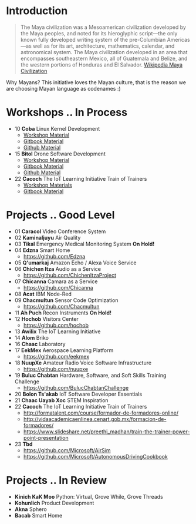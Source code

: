 # Introduction

> The Maya civilization was a Mesoamerican civilization developed by the Maya peoples, and noted for its hieroglyphic script—the only known fully developed writing system of the pre-Columbian Americas—as well as for its art, architecture, mathematics, calendar, and astronomical system. The Maya civilization developed in an area that encompasses southeastern Mexico, all of Guatemala and Belize, and the western portions of Honduras and El Salvador. [Wikipedia Maya Civilization](https://en.wikipedia.org/wiki/Maya_civilization)

Why Mayans? This initiative loves the Mayan culture, that is the reason we are choosing Mayan language as codenames :)

# Workshops .. In Process

- 10 __Coba__ Linux Kernel Development
     - [Workshop Material](https://drive.google.com/drive/u/0/folders/0B6h7kxp-oIy8SjRtMV9SZ0MyTEU)
     - [Gitbook Material](https://theiotlearninginitiative.gitbooks.io/codelabs/content/Coba/documentation/Coba.html)
     - [Github Material](https://github.com/TheIoTLearningInitiative/CodeLabs/tree/master/Coba)
- 15 __Bitol__ Drone Software Development
     - [Workshop Material](https://drive.google.com/drive/u/0/folders/0B6h7kxp-oIy8X1pSOFd0UHBZRzA)
     - [Gitbook Material](https://theiotlearninginitiative.gitbooks.io/codelabs/content/Gods/Bitol/documentation/Bitol.html)
     - [Github Material](https://github.com/TheIoTLearningInitiative/CodeLabs/tree/master/Gods/Bitol)
- 22 __Cacoch__ The IoT Learning Initiative Train of Trainers
     - [Workshop Materials](https://drive.google.com/drive/u/0/folders/1z5TvpywaccSQ44uNrQOyAII2It4AALS6)
     - [Gitbook Material]()

# Projects .. Good Level

- 01 __Caracol__ Video Conference System
- 02 __Kaminaljuyu__ Air Quality
- 03 __Tikal__ Emergency Medical Monitoring System __On Hold!__
- 04 __Edzna__ Smart Home
     - https://github.com/Edzna
- 05 __Q'umarkaj__ Amazon Echo / Alexa Voice Service
- 06 __Chichen Itza__ Audio as a Service
     - https://github.com/ChichenItzaProject
- 07 __Chicanna__ Camara as a Service
     - https://github.com/Chicanna
- 08 __Acat__ IBM Node-Red
- 09 __Chacmultun__ Sensor Code Optimization
     - https://github.com/Chacmultun
- 11 __Ah Puch__ Recon Instruments __On Hold!__
- 12 __Hochob__ Visitors Center
     -  https://github.com/hochob
- 13 __Awilix__ The IoT Learning Initiative
- 14 __Alom__ Briko
- 16 __Chaac__ Laboratory
- 17 __EekMex__ Aerospace Learning Platform
     -  https://github.com/eekmex
- 18 __NuupXe__ Amateur Radio Voice Software Infrastructure
     -  https://github.com/nuupxe
- 19 __Buluc Chabtan__ Hardware, Software, and Soft Skills Training Challenge
     - https://github.com/BulucChabtanChallenge
- 20 __Bolon Ts'akab__ IoT Software Developer Essentials
- 21 __Chaac Uayab Xoc__ STEM Inspiration
- 22 __Cacoch__ The IoT Learning Initiative Train of Trainers
     - http://formatalent.com/course/formador-de-formadores-online/
     - http://vidaacademicaenlinea.cenart.gob.mx/formacion-de-formadores/
     - https://www.slideshare.net/preethi_madhan/train-the-trainer-power-point-presentation
- 23 __Tbd__
     - https://github.com/Microsoft/AirSim
     - https://github.com/Microsoft/AutonomousDrivingCookbook

# Projects .. In Review

- __Kinich KaK Moo__ Python: Virtual, Grove While, Grove Threads
- __Kohunlich__ Product Development
- __Akna__ Sphero
- __Bacab__ Smart Home













